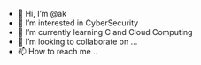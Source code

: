 - 👋 Hi, I’m @ak
- 👀 I’m interested in CyberSecurity 
- 🌱 I’m currently learning C and Cloud Computing
- 💞️ I’m looking to collaborate on ...
- 📫 How to reach me ..

<!---
grewalavneet007/grewalavneet007 is a ✨ special ✨ repository because its `README.md` (this file) appears on your GitHub profile.
You can click the Preview link to take a look at your changes.
--->
